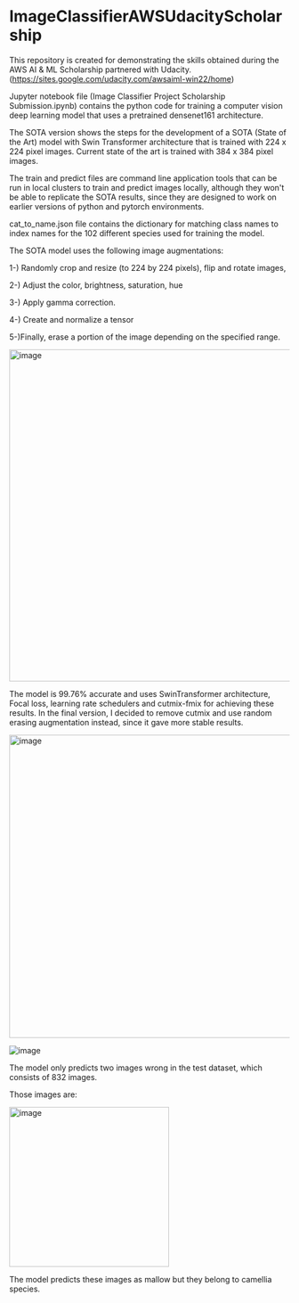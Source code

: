 # ImageClassifierAWSUdacityScholarship
This repository is created for demonstrating the skills obtained during the AWS AI & ML Scholarship partnered with Udacity. (https://sites.google.com/udacity.com/awsaiml-win22/home)

Jupyter notebook file (Image Classifier Project Scholarship Submission.ipynb) contains the python code for training a computer vision deep learning model that uses a pretrained densenet161 architecture.

The SOTA version shows the steps for the development of a SOTA (State of the Art) model with Swin Transformer architecture that is trained with 224 x 224 pixel images. Current state of the art is trained with 384 x 384 pixel images.

The train and predict files are command line application tools that can be run in local clusters to train and predict images locally, although they won't be able to replicate the SOTA results, since they are designed to work on earlier versions of python and pytorch environments.

cat_to_name.json file contains the dictionary for matching class names to index names for the 102 different species used for training the model.

The SOTA model uses the following image augmentations:

1-) Randomly crop and resize (to 224 by 224 pixels), flip and rotate images, 

2-) Adjust the color, brightness, saturation, hue 

3-) Apply gamma correction. 

4-) Create and normalize a tensor

5-)Finally, erase a portion of the image depending on the specified range.

<img width="596" alt="image" src="https://user-images.githubusercontent.com/16454824/223679385-9334c0fa-37fc-4a3d-b7b2-27f3d019a175.png">

The model is 99.76% accurate and uses SwinTransformer architecture, Focal loss, learning rate schedulers and cutmix-fmix for achieving these results. In the final version, I decided to remove cutmix and use random erasing augmentation instead, since it gave more stable results.

<img width="544" alt="image" src="https://user-images.githubusercontent.com/16454824/223685636-d2d71e68-6f93-4e30-84f7-357f650c4204.png">

![image](https://user-images.githubusercontent.com/16454824/223685686-eba2b73c-1cbd-4917-b30d-5aaf6dc15462.png)


The model only predicts two images wrong in the test dataset, which consists of 832 images.

Those images are:

<img width="287" alt="image" src="https://user-images.githubusercontent.com/16454824/223683779-427fd9f0-13b7-4e27-abb7-c592ea1880e2.png">

The model predicts these images as mallow but they belong to camellia species.




